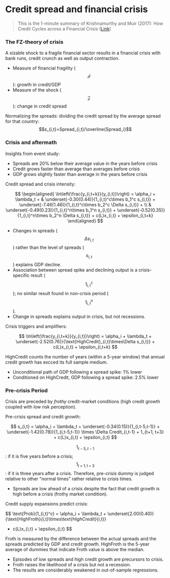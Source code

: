 # Credit spread and financial crisis

> This is the 1-minute summary of Krishnamurthy and Muir (2017): 
How Credit Cycles across a Financial Crisis
([Link](https://www.nber.org/system/files/working_papers/w23850/w23850.pdf))

### The FZ-theory of crisis

A sizable shock to a fragile financial sector results in a financial crisis 
with bank runs, credit crunch as well as output contraction.

- Measure of financial fragility ($$\mathcal{F}$$): growth in credit/GDP
- Measure of the shock ($$\mathcal{Z}$$): change in credit spread

Normalizing the spreads: dividing the credit spread by the average spread for 
that country: $$s_{i,t}=Spread_{i,t}/\overline{Spread_i}$$

### Crisis and aftermath

Insights from event study:

- Spreads are 20% below their average value in the years before crisis
- Credit grows faster than average than averages before crisis
- GDP grows slightly faster than average in the years before crisis

Credit spread and crisis intensity:

$$ 
\begin{aligned}
\ln\left(\frac{y_{i,t+k}}{y_{i,t}}\right) = \alpha_i + \lambda_t + 
  & \underset{-0.30(0.44)}{1_{i,t}^c\times b_1^c s_{i,t}} + 
    \underset{-7.46(1.46)}{1_{i,t}^c\times b_2^c \Delta s_{i,t}} + \\
  & \underset{-0.49(0.23)}{1_{i,t}^n\times b_1^n s_{i,t}} + 
    \underset{-0.52(0.35)}{1_{i,t}^n\times b_2^n \Delta s_{i,t}} + 
    c(L)x_{i,t} + \epsilon_{i,t+k} 
\end{aligned}
$$

- Changes in spreads ($$\Delta s_{i,t}$$) rather than the level of spreads 
  ($$s_{i,t}$$) explains GDP decline.
- Association between spread spike and declining output is a crisis-specific 
  result ($$1_{i,t}^c$$); no similar result found in non-crisis period 
  ($$1_{i,t}^n$$).
- Change in spreads explains output in crisis, but not recessions.

Crisis triggers and amplifiers:

$$ 
\ln\left(\frac{y_{i,t+k}}{y_{i,t}}\right) = \alpha_i + \lambda_t + 
    \underset{-2.52(0.76)}{\text{HighCredit}_{i,t}\times\Delta s_{i,t}} + 
    c(L)x_{i,t} + \epsilon_{i,t+k} 
$$

HighCredit counts the number of years (within a 5-year window) 
that annual credit growth has excced its full sample medium.

- Unconditional path of GDP following a spread spike: 1% lower
- Conditioned on HighCredit, GDP following a spread spike: 2.5% lower

### Pre-crisis Period

Crisis are preceded by *frothy* credit-market conditions (high credit 
growth coupled with low risk perception).

Pre-crisis spread and credit growth:

$$ 
s_{i,t} = \alpha_i + \lambda_t + \underset{-0.34(0.15)}{1_{i,t-5,t-1}} + 
\underset{-1.42(0.78)}{1_{i,t-5,t-1}} \times \Delta Credit_{i,t-1} + 
1_{t+1, t+3} + c(L)x_{i,t} + \epsilon_{i,t} 
$$

$$1_{t-5,t-1}$$: if it is five years before a crisis; 
$$1_{t+1, t+3}$$: if it is three years after a crisis. 
Therefore, pre-crisis dummy is judged relative to other "normal times" 
rather relative to crisis times. 

- Spreads are low ahead of a crisis despite the fact that credit growth is 
  high before a crisis (frothy market condition).

Credit supply expansions predict crisis:

$$ 
\text{Prob}(1_{i,t}^c) = \alpha_i + \lambda_t + 
\underset{2.00(0.40)}{\text{HighFroth}_{i,t}\times\text{HighCredit}_{i,t}}
+ c(L)x_{i,t} + \epsilon_{i,t} 
$$

Froth is measured by the difference between the actual spreads and the spreads
predicted by GDP and credit growth.
HighFroth is the 5-year average of dummies that indicate Froth value is above 
the median.

- Episodes of low spreads and high credit growth are precursors to crisis.
- Froth raises the likelihood of a crisis but not a recession.
- The results are considerably weakened in out-of-sample regressions.